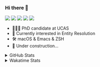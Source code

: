 ### Hi there 👋

[![](https://img.shields.io/badge/-Email-325180?logo=maildotru&logoColor=white&style=flat-square)](mailto:hi@wang.tianshu.me)
[![](https://img.shields.io/badge/-GitHub-black?logo=GitHub&style=flat-square)](https://github.com/tshu-w)
[![](https://img.shields.io/badge/-Telegram-26a5e4?labelColor=fafafa&logo=telegram&style=flat-square)](https://t.me/tshu_w) 
[![](https://img.shields.io/badge/-Twitter-1da1f2?logo=Twitter&logoColor=white&style=flat-square)](https://twitter.com/tshu_w)
[![](https://komarev.com/ghpvc/?username=tshu-w&color=blueviolet&style=flat-square)]()



- 🧑🏻‍🎓 PhD candidate at UCAS
- 🔭 Currently interested in Entity Resolution
- 🛠 macOS & Emacs & ZSH
- 🚧 Under construction...

<details>

<summary>GitHub Stats</summary>

![Tianshu's GitHub stats](https://github-readme-stats.vercel.app/api?username=tshu-w&show_icons=true&theme=buefy&count_private=true)
  
</details>


<details>
  <summary>Wakatime Stats</summary>

  Currently, files accessed by tramp cannot be tracked by wakatime, see https://github.com/wakatime/wakatime-mode/issues/27
  <br>
  
<!--START_SECTION:waka-->
![Code Time](http://img.shields.io/badge/Code%20Time-0%20secs-blue)

**I'm an Early 🐤** 

```text
🌞 Morning    53 commits     ███░░░░░░░░░░░░░░░░░░░░░░   14.13% 
🌆 Daytime    168 commits    ███████████░░░░░░░░░░░░░░   44.8% 
🌃 Evening    150 commits    ██████████░░░░░░░░░░░░░░░   40.0% 
🌙 Night      4 commits      ░░░░░░░░░░░░░░░░░░░░░░░░░   1.07%

```
📅 **I'm Most Productive on Monday** 

```text
Monday       82 commits     █████░░░░░░░░░░░░░░░░░░░░   21.87% 
Tuesday      57 commits     ███░░░░░░░░░░░░░░░░░░░░░░   15.2% 
Wednesday    55 commits     ███░░░░░░░░░░░░░░░░░░░░░░   14.67% 
Thursday     44 commits     ███░░░░░░░░░░░░░░░░░░░░░░   11.73% 
Friday       43 commits     ██░░░░░░░░░░░░░░░░░░░░░░░   11.47% 
Saturday     56 commits     ███░░░░░░░░░░░░░░░░░░░░░░   14.93% 
Sunday       38 commits     ██░░░░░░░░░░░░░░░░░░░░░░░   10.13%

```


📊 **This Week I Spent My Time On** 

```text
💬 Programming Languages: 
sh                       5 hrs 51 mins       ███████████░░░░░░░░░░░░░░   45.48% 
Org                      4 hrs               ███████░░░░░░░░░░░░░░░░░░   31.07% 
Emacs Lisp               2 hrs 26 mins       ████░░░░░░░░░░░░░░░░░░░░░   18.93% 
Python                   21 mins             ░░░░░░░░░░░░░░░░░░░░░░░░░   2.81% 
Other                    11 mins             ░░░░░░░░░░░░░░░░░░░░░░░░░   1.51%

🔥 Editors: 
Emacs                    7 hrs 1 min         █████████████░░░░░░░░░░░░   54.52% 
Zsh                      5 hrs 51 mins       ███████████░░░░░░░░░░░░░░   45.48%

🐱‍💻 Projects: 
Terminal                 5 hrs 17 mins       ██████████░░░░░░░░░░░░░░░   41.02% 
Unknown Project          4 hrs 24 mins       ████████░░░░░░░░░░░░░░░░░   34.28% 
emacs                    1 hr 44 mins        ███░░░░░░░░░░░░░░░░░░░░░░   13.47% 
dotfiles                 49 mins             █░░░░░░░░░░░░░░░░░░░░░░░░   6.43% 
lightning-template       26 mins             ░░░░░░░░░░░░░░░░░░░░░░░░░   3.48%

💻 Operating System: 
Mac                      12 hrs 6 mins       ███████████████████████░░   93.99% 
Linux                    46 mins             █░░░░░░░░░░░░░░░░░░░░░░░░   6.01%

```

**I Mostly Code in Python** 

```text
Python                   9 repos             ██████████░░░░░░░░░░░░░░░   42.86% 
HTML                     2 repos             ██░░░░░░░░░░░░░░░░░░░░░░░   9.52% 
Emacs Lisp               2 repos             ██░░░░░░░░░░░░░░░░░░░░░░░   9.52% 
JavaScript               2 repos             ██░░░░░░░░░░░░░░░░░░░░░░░   9.52% 
TeX                      2 repos             ██░░░░░░░░░░░░░░░░░░░░░░░   9.52%

```



 Last Updated on 08/06/2022 08:06:20 UTC
<!--END_SECTION:waka-->
</details>
